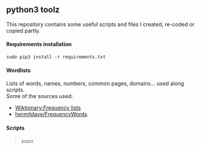 ## python3 toolz 

This repository contains some useful scripts and files I created, re-coded or copied partly.<br>

#### Requirements installation
```
sudo pip3 install -r requirements.txt
```

#### Wordlists
Lists of words, names, numbers, common pages, domains... used along scripts.<br>
Some of the sources used:
* [Wiktionary:Frequency lists](https://en.wiktionary.org/wiki/Wiktionary:Frequency_lists)
* [hermitdave/FrequencyWords](https://github.com/hermitdave/FrequencyWords/tree/master/content/2016).

#### Scripts
> soon
